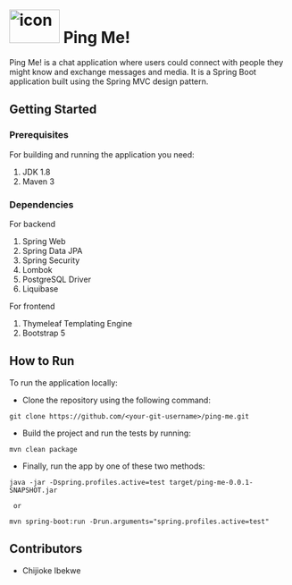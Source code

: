 # <img src="https://ping-me-resources.s3.us-east-2.amazonaws.com/ping-me-icon-1.png" alt="icon" width="90" height="60"> Ping Me!
Ping Me! is a chat application where users could connect with people they might know and exchange messages and media.
It is a Spring Boot application built using the Spring MVC design pattern.

## Getting Started
### Prerequisites
For building and running the application you need:
1. JDK 1.8
2. Maven 3

### Dependencies
For backend
1. Spring Web
2. Spring Data JPA
3. Spring Security
4. Lombok
5. PostgreSQL Driver
6. Liquibase

For frontend
1. Thymeleaf Templating Engine
2. Bootstrap 5

## How to Run
To run the application locally:
- Clone the repository using the following command:
```
git clone https://github.com/<your-git-username>/ping-me.git
```
- Build the project and run the tests by running:
```
mvn clean package
```
- Finally, run the app by one of these two methods:
```
java -jar -Dspring.profiles.active=test target/ping-me-0.0.1-SNAPSHOT.jar
  
 or
  
mvn spring-boot:run -Drun.arguments="spring.profiles.active=test"
```

## Contributors
- Chijioke Ibekwe


